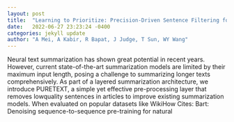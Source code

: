 ```yaml
---
layout: post
title:  "Learning to Prioritize: Precision-Driven Sentence Filtering for Long Text Summarization"
date:   2022-06-27 23:23:24 -0400
categories: jekyll update
author: "A Mei, A Kabir, R Bapat, J Judge, T Sun, WY Wang"
---
```

Neural text summarization has shown great potential in recent years. However, current state-of-the-art summarization models are limited by their maximum input length, posing a challenge to summarizing longer texts comprehensively. As part of a layered summarization architecture, we introduce PURETEXT, a simple yet effective pre-processing layer that removes lowquality sentences in articles to improve existing summarization models. When evaluated on popular datasets like WikiHow  Cites: Bart: Denoising sequence-to-sequence pre-training for natural